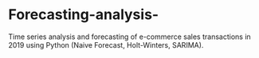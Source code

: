 # Forecasting-analysis-
Time series analysis and forecasting of e-commerce sales transactions in 2019 using Python (Naive Forecast, Holt-Winters, SARIMA).
